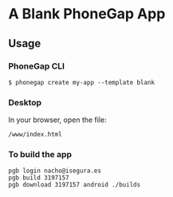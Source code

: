 # A Blank PhoneGap App

## Usage

### PhoneGap CLI

    $ phonegap create my-app --template blank

### Desktop

In your browser, open the file:

    /www/index.html

### To build the app

    pgb login nacho@isegura.es
    pgb build 3197157
    pgb download 3197157 android ./builds
